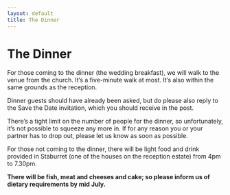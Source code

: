 ```yaml
---
layout: default
title: The Dinner
---
```


# **The Dinner**
For those coming to the dinner (the wedding breakfast), we will walk to the venue from the church. It’s a five-minute walk at most. It’s also within the same grounds as the reception.

Dinner guests should have already been asked, but do please also reply to the Save the Date invitation, which you should receive in the post. 

There’s a tight limit on the number of people for the dinner, so unfortunately, it’s not possible to squeeze any more in. If for any reason you or your partner has to drop out, please let us know as soon as possible.

For those not coming to the dinner, there will be light food and drink provided in Staburret (one of the houses on the reception estate) from 4pm to 7.30pm. 

**There will be fish, meat and cheeses and cake; so please inform us of dietary requirements by mid July.**